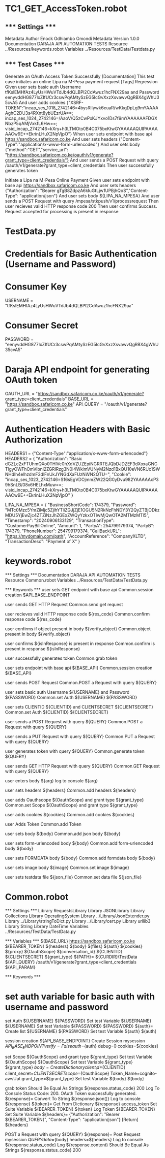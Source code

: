 # TC1_GET_AccessToken.robot

## *** Settings ***
Metadata    Author    Enock Odhiambo Omondi
Metadata    Version    1.0.0
Documentation  DARAJA API AUTOMATION TESTS
Resource    ../Resources/keywords.robot
Variables  ../Resources/TestData/Testdata.py

## *** Test Cases ***
Generate an OAuth Access Token Successfully
    [Documentation]    This test case initiates an online Lipa na M-Pesa payment request
    [Tags]    Regression
    Given user sets basic auth Username tfKslEMHfAz4LyUsHWuVTdJb4dQLBPl2CdAwuz1hcFNX29aa and Password eenyvddHG877IxZIfUCr3cswPqAMtySzEG5IcGvXxzXsvawvQgRBX4gWhU35cvA5
    And user adds cookies {"XSRF-TOKEN":"incap_ses_1018_2742146=4bysRlIywk6euaR/wKkgDpLg9mYAAAAAghC2DU3s4RXnt8ybUEzrUA==; incap_ses_1024_2742146=/AaoV/Q5zCwPxKJYxvo1Ds7f9mYAAAAAAFDGXNbzP5qAMjVxkfL6Hw==; visid_incap_2742146=kXry+h3LTMOto0B4C075bxKtwGYAAAAAQUIPAAAAAACw9E++EkrinLHuX2NpVjpO"}
    When user sets endpoint with base api https://sandbox.safaricom.co.ke
    And user sets headers {"Content-Type":"application/x-www-form-urlencoded"}
    And user sets body {"method":"GET","service_url": "https://sandbox.safaricom.co.ke/oauth/v1/generate?grant_type=client_credentials"}
    And user sends a POST Request with query /oauth/v1/generate?grant_type=client_credentials
    Then user successfully generates token

Initiate a Lipa na M-Pesa Online Payment
    Given user sets endpoint with base api https://sandbox.safaricom.co.ke
    And user sets headers {"Authorization": "Bearer gTgB8ZdpzA6kIuGtLjw1UPBjhQoS","Content-Type": "application/json"}
    And user sets body ${LIPA_NA_MPESA}
    And user sends a POST Request with query /mpesa/stkpush/v1/processrequest
    Then user recieves valid HTTP response code 200
    Then user confirms Success. Request accepted for processing is present in response

# TestData.py
# Credentials for Basic Authentication (Username and Password)
# Consumer Key
USERNAME = "tfKslEMHfAz4LyUsHWuVTdJb4dQLBPl2CdAwuz1hcFNX29aa"    
# Consumer Secret
PASSWORD = "eenyvddHG877IxZIfUCr3cswPqAMtySzEG5IcGvXxzXsvawvQgRBX4gWhU35cvA5"

# Daraja API endpoint for generating OAuth token
OAUTH_URL = "https://sandbox.safaricom.co.ke/oauth/v1/generate?grant_type=client_credentials"
BASE_URL = "https://sandbox.safaricom.co.ke"
API_QUERY = "/oauth/v1/generate?grant_type=client_credentials"

# Authentication Headers with Basic Authorization
HEADERS1 = {"Content-Type":"application/x-www-form-urlencoded"}
HEADERS2 = {
    "Authorization": "Basic dGZLc2xFTUhmQXo0THlVc0hXdVZUZEpiNGRRTEJQbDJDZEF3dXoxaGNGTlgyOWFhOmVlbnl2ZGRIRzg3N0l4WklmVUNyM2Nzd1BxQU10eVN6RUc1SWNHdlh4elhzdmF3dlFnUkJYNGdXaFUzNWN2QTU=",
    "Cookie": "incap_ses_1023_2742146=S16sEgVDOjmmZW22QG0yDvu982YAAAAAcP39hSnLB/08x6HELhxMuw==; visid_incap_2742146=kXry+h3LTMOto0B4C075bxKtwGYAAAAAQUIPAAAAAACw9E++EkrinLHuX2NpVjpO"
}

LIPA_NA_MPESA = {
    "BusinessShortCode": 174379,
    "Password": "MTc0Mzc5YmZiMjc5ZjlhYTliZGJjZjE1OGU5N2RkNzFhNDY3Y2QyZTBjODkzMDU5YjEwZjc4ZTZiNzJhZGExZWQyYzkxOTIwMjQwOTA2MTMzMTI5",
    "Timestamp": "20240906133129",
    "TransactionType": "CustomerPayBillOnline",
    "Amount": 1,
    "PartyA": 254799179374,
    "PartyB": 174379,
    "PhoneNumber": 254799179374,
    "CallBackURL": "https://mydomain.com/path",
    "AccountReference": "CompanyXLTD",
    "TransactionDesc": "Payment of X"
}

# keywords.robot
*** Settings ***
Documentation  DARAJA API AUTOMATION TESTS
Resource    Common.robot
Variables  ../Resources/TestData/TestData.py

*** Keywords ***
user sets GET endpoint with base api
    Common.session creation $API_BASE_ENDPOINT

user sends GET HTTP Request
    Common.send get request

user recieves valid HTTP response code ${res_code}
    Common.confirm response code ${res_code}

user confirms if object present in body ${verify_object}
    Common.object present in body ${verify_object}

user confirms ${isInResponse} is present in response
    Common.confirm is present in response ${isInResponse}

user successfully generates token
    Common.grab token

user sets endpoint with base api ${BASE_API}
    Common.session creation ${BASE_API}

user sends POST Request
    Common.POST a Request with query ${QUERY}

user sets basic auth Username ${USERNAME} and Password ${PASSWORD}
    Common.set Auth ${USERNAME} ${PASSWORD}

user sets CLIENTID ${CLIENTID} and CLIENTSECRET ${CLIENTSECRET}
    Common.set Auth ${CLIENTID} ${CLIENTSECRET}

user sends a POST Request with query ${QUERY}
    Common.POST a Request with query ${QUERY}

user sends a PUT Request with query ${QUERY}
    Common.PUT a Request with query ${QUERY}

user generates token with query ${QUERY}
    Common.generate token ${QUERY}

user sends GET HTTP Request with query ${QUERY}
    Common.GET Request with query ${QUERY}

user enters body ${arg}
    log to console  ${arg}

user sets headers ${headers}
    Common.add headers ${headers}

user adds Oauthscope ${OauthScope} and grant type ${grant_type}
    Common.set Scope ${OauthScope} and grant type ${grant_type}

user adds cookies ${cookies}
    Common.add cookies ${cookies}

user Adds Token
    Common.add Token

user sets body ${body}
    Common.add json body ${body}

user sets form-urlencoded body ${body}
    Common.add form-urlencoded body ${body}

user sets FORMDATA body ${body}
    Common.add formdata body ${body}

user sets image body ${image}
    Common.set image ${image}

user sets testdata file ${json_file}
    Common.set data file ${json_file}

# Common.robot
*** Settings ***
Library    RequestsLibrary
Library    JSONLibrary
Library    Collections
Library    OperatingSystem
Library    ../Library/JsonExtender.py
Library    ../Library/stringToDict.py
Library    ../Library/cert.py
Library    urllib3
Library    String
Library    DateTime
Variables  ../Resources/TestData/TestData.py

*** Variables ***
${BASE_URL}    https://sandbox.safaricom.co.ke
${BEARER_TOKEN}
${headers}
${body}
${files}
${auth}
${cookies}
${proxy}
${OauthScope}
${conversation_id}
${CLIENTID}
${CLIENTSECRET}
${grant_type}
${PATH}=    ${CURDIR}\\TestData
${API_QUERY}    /oauth/v1/generate?grant_type=client_credentials
${API_PARAM}

*** Keywords ***
# set auth variable for basic auth with username and password
set Auth ${USERNAME} ${PASSWORD}
    Set test Variable   ${USERNAME}   ${USERNAME}
    Set test Variable   ${PASSWORD}   ${PASSWORD}
    ${auth}=  Create list  ${USERNAME}  ${PASSWORD}
    Set test Variable   ${auth}   ${auth}

session creation ${API_BASE_ENDPOINT}
    Create Session  mysession  ${API_BASE_ENDPOINT}   verify=False  auth=${auth}  debug=0  cookies=${cookies}

set Scope ${OauthScope} and grant type ${grant_type}
    Set test Variable   ${OauthScope}   ${OauthScope}
    Set test Variable   ${grant_type}   ${grant_type}
    ${body}=    Create Dictionary  client_id=${CLIENTID}    client_secret=${CLIENTSECRET}    scope=${OauthScope}  Token_Name=cognito-awsUat  grant_type=${grant_type}
    Set test Variable   ${body}   ${body}

grab token
    Should Be Equal As Strings    ${response.status_code}    200
    Log To Console    Status Code: 200. OAuth Token successfully generated.
    ${response}=   Convert To String    ${response.json()}
    Log to console    ${response}
    ${token}=    Get From Dictionary    ${response}   access_token
    Set Suite Variable    ${BEARER_TOKEN}   ${token}
    Log    Token ${BEARER_TOKEN}
    Set Suite Variable    ${headers}=    {"Authorization": "Bearer ${BEARER_TOKEN}", "Content-Type": "application/json"}
    [Return]   ${headers}

POST a Request with query ${QUERY}
    ${response}=  Post Request    mysession  ${QUERY}  data=${body}  headers=${headers}
    Log to console   ${response.status_code}
    Log    ${response.content}
    Should Be Equal As Strings    ${response.status_code}    200



